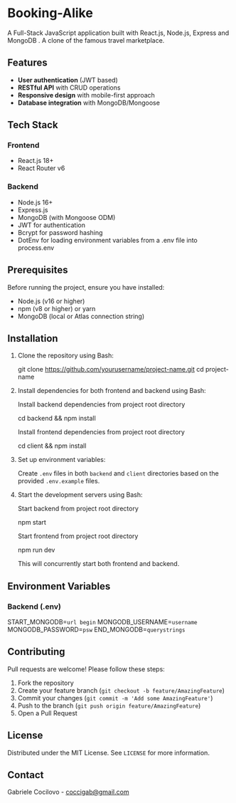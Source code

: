 # Booking-Alike

A Full-Stack JavaScript application built with React.js, Node.js, Express and MongoDB .
A clone of the famous travel marketplace.

## Features

- **User authentication** (JWT based)
- **RESTful API** with CRUD operations
- **Responsive design** with mobile-first approach
- **Database integration** with MongoDB/Mongoose

## Tech Stack

### Frontend
- React.js 18+
- React Router v6

### Backend
- Node.js 16+
- Express.js
- MongoDB (with Mongoose ODM)
- JWT for authentication
- Bcrypt for password hashing
- DotEnv for loading environment variables from a .env file into process.env

## Prerequisites

Before running the project, ensure you have installed:
- Node.js (v16 or higher)
- npm (v8 or higher) or yarn
- MongoDB (local or Atlas connection string)

## Installation

1. Clone the repository using Bash:
   
   git clone https://github.com/yourusername/project-name.git   cd project-name   

2. Install dependencies for both frontend and backend using Bash:

   Install backend dependencies from project root directory

   cd backend && npm install
   
   Install frontend dependencies from project root directory

   cd client && npm install   

4. Set up environment variables:
   
   Create `.env` files in both `backend` and `client` directories based on the provided `.env.example` files.

6. Start the development servers using Bash:
    
   Start backend from project root directory

   npm start
   
   Start frontend from project root directory

   npm run dev  

   This will concurrently start both frontend and backend.

## Environment Variables

### Backend (.env)
START_MONGODB=`url begin`
MONGODB_USERNAME=`username`
MONGODB_PASSWORD=`psw`
END_MONGODB=`querystrings`

## Contributing

Pull requests are welcome! Please follow these steps:
1. Fork the repository
2. Create your feature branch (`git checkout -b feature/AmazingFeature`)
3. Commit your changes (`git commit -m 'Add some AmazingFeature'`)
4. Push to the branch (`git push origin feature/AmazingFeature`)
5. Open a Pull Request

## License

Distributed under the MIT License. See `LICENSE` for more information.

## Contact

Gabriele Cocilovo - coccigab@gmail.com  
